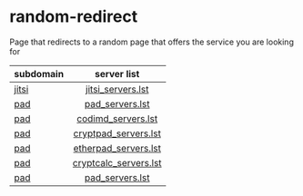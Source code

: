 # random-redirect
Page that redirects to a random page that offers the service you are looking for


| subdomain                                   | server list                                          |
| ------------------------------------------- |:----------------------------------------------------:|
| [jitsi](http://jitsi.random-redirect.de)    | [jitsi_servers.lst](/res/jitsi_servers.lst)          |
| [pad](http://pad.random-redirect.de)        | [pad_servers.lst](/res/pad_servers.lst)              |
| [pad](http://codimd.random-redirect.de)     | [codimd_servers.lst](/res/codimd_servers.lst)        |
| [pad](http://cryptpad.random-redirect.de)   | [cryptpad_servers.lst](/res/cryptpad_servers.lst)    |
| [pad](http://etherpad.random-redirect.de)   | [etherpad_servers.lst](/res/etherpad_servers.lst)    |
| [pad](http://cryptcalc.random-redirect.de)  | [cryptcalc_servers.lst](/res/cryptcalc_servers.lst)  |
| [pad](http://pad.random-redirect.de)        | [pad_servers.lst](/res/pad_servers.lst)              |
